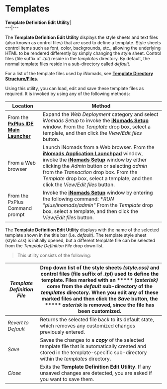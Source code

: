 # Templates  
  
**Template Definition Edit Utility**|   
---|---  
  
The **Template Definition Edit Utility** displays the style sheets and text files (also known as control files) that are used to define a template. Style sheets control items such as font, color, backgrounds, etc., allowing the underlying HTML to be rendered differently by simply changing the style sheet. Control files (file suffix of _.tpl_) reside in the _templates_ directory. By default, the normal template files reside in a sub-directory called _default_.

For a list of the template files used by iNomads, see **[Template Directory Structure/Files](Template%20Directory%20Structure.md)**.

Using this utility, you can load, edit and save these template files as required. It is invoked by using any of the following methods:

**Location** |  **Method**  
---|---  
From the **[PxPlus IDE Main Launcher](../PxPlus%20IDE/IDE%20Main%20Launcher.md)** |  Expand the _Web Deployment_ category and select _iNomads Setup_ to invoke the **[iNomads Setup](iNomads%20Setup.md)** window. From the _Template_ drop box, select a template, and then click the _View/Edit files_ button.  
From a Web browser |  Launch iNomads from a Web browser. From the **[iNomads Application Launchpad](iNOMADS%20Application%20Launchpad.md)** window, invoke the **[iNomads Setup](iNomads%20Setup.md)** window by either clicking the _Admin_ button or selecting _admin_ from the _Transaction_ drop box. From the _Template_ drop box, select a template, and then click the _View/Edit files_ button.  
From the PxPlus Command prompt |  Invoke the **[iNomads Setup](iNomads%20Setup.md)** window by entering the following command: **RUN "*plus/inomads/admin"** From the _Template_ drop box, select a template, and then click the _View/Edit files_ button.  
  
The **Template Definition Edit Utility** displays with the name of the selected template shown in the title bar (i.e. _default_). The template style sheet (_style.css_) is initially opened, but a different template file can be selected from the _Template Definition File_ drop down list.

> This utility consists of the following:

_Template Definition File_ |  Drop down list of the style sheets _(style.css)_ and control files (file suffix of _.tpl_) used to define the template. Files marked with an *****  _(asterisk)_ come from the _default_ sub-directory of the _templates_ directory. When you edit any of these marked files and then click the _Save_ button, the *****  _asterisk_ is removed, since the file has been customized.  
---|---  
_Revert to Default_ |  Returns the selected file back to its default state, which removes any customized changes previously entered.  
_Save_ |  Saves the changes to a **_copy_** of the selected template file that is automatically created and stored in the template-specific sub-directory within the _templates_ directory.  
_Close_ |  Exits the **Template Definition Edit Utility**. If any unsaved changes are detected, you are asked if you want to save them.
